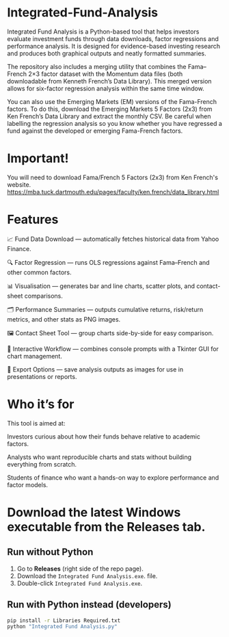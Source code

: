 # Integrated-Fund-Analysis
Integrated Fund Analysis is a Python-based tool that helps investors evaluate investment funds through data downloads, factor regressions and performance analysis. It is designed for evidence-based investing research and produces both graphical outputs and neatly formatted summaries.

The repository also includes a merging utility that combines the Fama–French 2×3 factor dataset with the Momentum data files (both downloadable from Kenneth French’s Data Library). This merged version allows for six-factor regression analysis within the same time window.

You can also use the Emerging Markets (EM) versions of the Fama-French factors. To do this, download the Emerging Markets 5 Factors (2x3) from Ken French’s Data Library and extract the monthly CSV. Be careful when labelling the regression analysis so you know whether you have regressed a fund against the developed or emerging Fama-French factors.

# Important! 
You will need to download Fama/French 5 Factors (2x3) from Ken French's website. https://mba.tuck.dartmouth.edu/pages/faculty/ken.french/data_library.html

# Features

📈 Fund Data Download — automatically fetches historical data from Yahoo Finance.

🔍 Factor Regression — runs OLS regressions against Fama–French and other common factors.

📊 Visualisation — generates bar and line charts, scatter plots, and contact-sheet comparisons.

🗂️ Performance Summaries — outputs cumulative returns, risk/return metrics, and other stats as PNG images.

🖼️ Contact Sheet Tool — group charts side-by-side for easy comparison.

🧰 Interactive Workflow — combines console prompts with a Tkinter GUI for chart management.

📝 Export Options — save analysis outputs as images for use in presentations or reports.

# Who it’s for

This tool is aimed at:

Investors curious about how their funds behave relative to academic factors.

Analysts who want reproducible charts and stats without building everything from scratch.

Students of finance who want a hands-on way to explore performance and factor models.

# Download the latest Windows executable from the **Releases** tab.

## Run without Python
1. Go to **Releases** (right side of the repo page).
2. Download the `Integrated Fund Analysis.exe`. file.
3. Double-click `Integrated Fund Analysis.exe`.

## Run with Python instead (developers)
```bash
pip install -r Libraries Required.txt
python "Integrated Fund Analysis.py"
